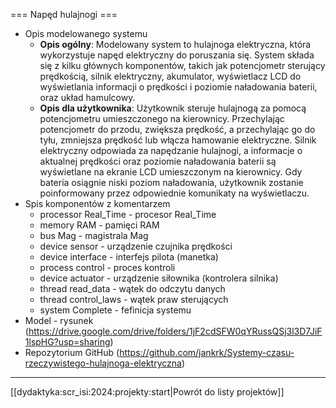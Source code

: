 === Napęd hulajnogi ===

  - Opis modelowanego systemu
    * **Opis ogólny**: Modelowany system to hulajnoga elektryczna, która wykorzystuje napęd elektryczny do poruszania się. System składa się z kilku głównych komponentów, takich jak potencjometr sterujący prędkością, silnik elektryczny, akumulator, wyświetlacz LCD do wyświetlania informacji o prędkości i poziomie naładowania baterii, oraz układ hamulcowy.
    * **Opis dla użytkownika**: Użytkownik steruje hulajnogą za pomocą potencjometru umieszczonego na kierownicy. Przechylając potencjometr do przodu, zwiększa prędkość, a przechylając go do tyłu, zmniejsza prędkość lub włącza hamowanie elektryczne. Silnik elektryczny odpowiada za napędzanie hulajnogi, a informacje o aktualnej prędkości oraz poziomie naładowania baterii są wyświetlane na ekranie LCD umieszczonym na kierownicy. Gdy bateria osiągnie niski poziom naładowania, użytkownik zostanie poinformowany przez odpowiednie komunikaty na wyświetlaczu. 
  - Spis komponentów z komentarzem 
    * processor Real_Time - procesor Real_Time
    * memory RAM - pamięci RAM
    * bus Mag - magistrala Mag
    * device sensor - urządzenie czujnika prędkości
    * device interface - interfejs pilota (manetka) 
    * process control - proces kontroli
    * device actuator - urządzenie siłownika (kontrolera silnika)
    * thread read_data - wątek do odczytu danych
    * thread control_laws - wątek praw sterujących
    * system Complete - fefinicja systemu
  - Model - rysunek (https://drive.google.com/drive/folders/1jF2cdSFW0qYRussQSj3l3D7JiF1lspHG?usp=sharing)
  - Repozytorium GitHub (https://github.com/jankrk/Systemy-czasu-rzeczywistego-hulajnoga-elektryczna)

----
[[dydaktyka:scr_isi:2024:projekty:start|Powrót do listy projektów]]
